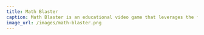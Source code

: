 ```yaml
---
title: Math Blaster
caption: Math Blaster is an educational video game that leverages the familiar and popular game-play of the shoot them up category, by replacing shooting with math drills.
image_url: /images/math-blaster.png
---
```

